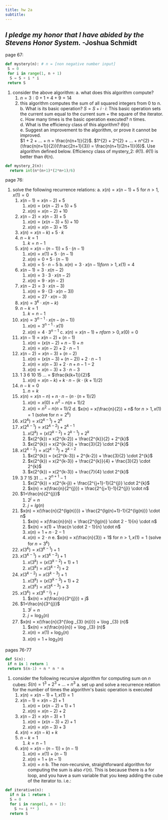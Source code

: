 ```yaml
---
title: hw 2a
subtitle: 
---
```


*I pledge my honor that I have abided by the Stevens Honor System.* -Joshua Schmidt
---

page 67:  

```python
def mystery(n): # n = [non negative number input]
 S = 0
 for i in range(1, n + 1)
  S = S + i * i
 return S
```

1. consider the above algorithm:
   a. what does this algorithm compute?
      1. $n = 3: 0 + 1 + 4 + 9 = 14$
      2. this algorithm computes the sum of all squared integers from 0 to n.  
   b. What is its basic operation? $S = S + i \cdot i$: This basic operation sets the current sum equal to the current sum + the square of the iterator.  
   c. How many times is the basic operation executed? n times.  
   d. What is the efficiency class of this algorithm? $\theta$(n)  
   e. Suggest an improvement to the algorithm, or prove it cannot be improved.  
   $1 + 2 + ... + n = \frac{n(n+1)}{2}$. $1^{2} + 2^{2} + ... + n^{2} = (\frac{n(n+1)}{2})(\frac{2n+1}{3}) = \frac{n(n+1)(2n+1)}{6}$. Use algorithm defined below. Efficiency class of mystery_2: $\theta$(1). $\theta$(1) is better than $\theta$(n).  

```python
def mystery_2(n):
  return int(n*(n+1)*(2*n+1)/6)
```

page 76:

1. solve the following recurrence relations:
   a. $x(n) = x(n-1) + 5$ for $n > 1, x(1) = 0$
      1. $x(n-1) = x(n-2) + 5$
         1. $x(n) = (x(n-2) + 5) + 5$
         2. $x(n) = x(n-2) + 10$
      2. $x(n-2) = x(n-3) + 5$
         1. $x(n) = (x(n-3) + 5) + 10$
         2. $x(n) = x(n-3) + 15$
      3. $x(n) = x(n-k) + 5 \cdot k$
      4. $n-k=1$
         1. $k=n-1$
      5. $x(n) = x(n-(n-1)) + 5 \cdot (n-1)$
         1. $x(n) = x(1) + 5 \cdot (n-1)$
         2. $x(n) = 0 + 5 \cdot (n-1)$
         3. $x(n) = 5 \cdot n - 5$
   b. $x(n) = 3 \cdot x(n − 1) for n > 1, x(1) = 4$
      1. $x(n-1) = 3 \cdot x(n - 2)$
         1. $x(n) = 3 \cdot 3 \cdot x(n-2)$
         2. $x(n) = 9 \cdot x(n-2)$
      2. $x(n-2) = 3 \cdot x(n-3)$
         1. $x(n) = 9 \cdot (3 \cdot x(n-3))$
         2. $x(n) = 27 \cdot x(n-3)$
      3. $x(n) = 3^{k} \cdot x(n-k)$
      4. $n-k=1$
         1. $k=n-1$
      5. $x(n) = 3^{n-1} \cdot x(n-(n-1))$
         1. $x(n) = 3^{n-1} \cdot x(1)$
         2. $x(n) = 4 \cdot 3^{n-1}$
   c. $x(n) = x(n − 1) + n for n > 0, x(0) = 0$
      1. $x(n-1) = x(n-2) + (n-1)$
         1. $x(n) = (x(n-2) + n - 1) + n$
         2. $x(n) = x(n-2) + 2 \cdot n - 1$
      2. $x(n-2) = x(n-3) + (n-2)$
         1. $x(n) = (x(n-3) + (n-2)) + 2 \cdot n - 1$
         2. $x(n) = x(n-3) + 2 \cdot n + n - 1 - 2$
         3. $x(n) = x(n-3) + 3 \cdot n - 3$
      3. 1 3 6 10 15 ... = $\frac{k(k+1)}{2}$
         1. $x(n) = x(n-k) + k \cdot n - (k \cdot (k+1)/2)$
      4. $n-k=0$
         1. $n=k$
      5. $x(n) = x(n-n) + n \cdot n - (n \cdot (n+1)/2)$
         1. $x(n) = x(0) + n^{2} - n(n+1)/2$
         2. $x(n) = n^{2} - n(n+1)/2$
   d. $x(n) = x(\frac{n}{2}) + n$ for $n > 1, x(1) = 1$ (solve for $n = 2^{k}$)
      0. $x(2^{k}) = x(2^{k-1}) + 2^k$
      1. $x(2^{k-1}) = x(2^{k-2}) + 2^{k-1}$
         1. $x(2^{k}) = (x(2^{k-2}) + 2^{k-1}) + 2^{k}$
         2. $x(2^{k}) = x(2^{k-2}) + \frac{2^{k}}{2} + 2^{k}$
         3. $x(2^{k}) = x(2^{k-2}) + \frac{3}{2} \cdot 2^{k}$
      2. $x(2^{k-2}) = x(2^{k-3}) + 2^{k-2}$
         1. $x(2^{k}) = (x(2^{k-3}) + 2^{k-2}) + \frac{3}{2} \cdot 2^{k}$
         2. $x(2^{k}) = x(2^{k-3}) + \frac{2^{k}}{4} + \frac{3}{2} \cdot 2^{k}$
         3. $x(2^{k}) = x(2^{k-3}) + \frac{7}{4} \cdot 2^{k}$
      3. 3 7 15 31 ... = $2^{n+1} - 1$
         1. $x(2^{k}) = x(2^{k-j}) + \frac{2^{j+1}-1}{2^{j}} \cdot 2^{k}$
         2. $x(n) = x(\frac{n}{2^{j}}) + \frac{2^{j+1}-1}{2^{j}} \cdot n$
      4. $1=\frac{n}{2^{j}}$
         1. $2^{j} = n$
         2. $j = lg(n)$
      5. $x(n) = x(\frac{n}{2^{lg(n)}}) + \frac{2^{lg(n)+1}-1}{2^{lg(n)}} \cdot n$
         1. $x(n) = x(\frac{n}{n}) + \frac{2^{lg(n)} \cdot 2 - 1}{n} \cdot n$
         2. $x(n) = x(1) + \frac{n \cdot 2 - 1}{n} \cdot n$
         3. $x(n) = 1 + n \cdot 2 - 1$
         4. $x(n) = 2 \cdot n$
   e. $x(n) = x(\frac{n}{3}) + 1$ for $n > 1, x(1) = 1$ (solve for $n = 3^{k}$)
      0. $x(3^{k}) = x(3^{k-1}) + 1$
      1. $x(3^{k-1}) = x(3^{k-2}) + 1$
         1. $x(3^{k}) = (x(3^{k-2}) + 1) + 1$
         2. $x(3^{k}) = x(3^{k-2}) + 2$
      2. $x(3^{k-2}) = x(3^{k-3}) + 1$
         1. $x(3^{k}) = (x(3^{k-3}) + 1) + 2$
         2. $x(3^{k}) = x(3^{k-3}) + 3$
      3. $x(3^{k}) = x(3^{k-j}) + j$
         1. $x(n) = x(\frac{n}{3^{j}}) + j$
      4. $1=\frac{n}{3^{j}}$
         1. $3^{j} = n$
         2. $j = \log _{3} (n)$
      5. $x(n) = x(\frac{n}{3^{\log _{3} (n)}}) + \log _{3} (n)$
         1. $x(n) = x(\frac{n}{n}) + \log _{3} (n)$
         2. $x(n) = x(1) + \log _{3} (n)$
         3. $x(n) = 1 + \log _{3} (n)$

pages 76-77
```python
def S(n):
 if n is 1 return 1
 return S(n-1) + n * n * n
```
1. consider the following recursive algorithm for computing sum on *n* cubes: $S(n) = 1^{3} + 2^{3} + ... + n^{3}$
   a. set up and solve a recurrence relation for the number of times the algorithm's basic operation is executed
      1. $x(n) = x(n-1) + 1, x(1) = 1$
      2. $x(n-1) = x(n-2) + 1$
         1. $x(n) = (x(n-2) + 1) + 1$
         2. $x(n) = x(n-2) + 2$
      3. $x(n-2) = x(n-3) + 1$
         1. $x(n) = (x(n-3) + 2) + 1$
         2. $x(n) = x(n-3) + 3$
      4. $x(n) = x(n-k) + k$
      5. $n-k = 1$
         1. $k=n-1$
      6. $x(n) = x(n-(n-1)) + (n-1)$
         1. $x(n) = x(1) + (n-1)$
         2. $x(n) = 1 + (n-1)$
         3. $x(n) = n$
   b. The non-recursive, straightforward algorithm for computing the sum is also $\mathcal{O}(n)$. This is because there is a for loop, and you have a sum variable that you keep adding the cube of the iterator to. i.e.:

```python
def iterative(n):
  if n is 1 return 1
  S = 0
  for i in range(1, n + 1):
    S += i ** 3
  return S
```
